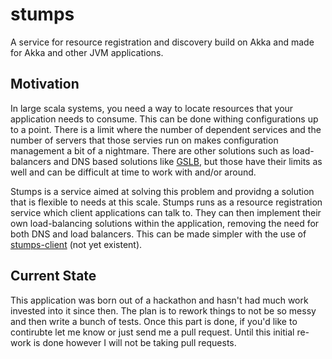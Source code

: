 stumps
======

A service for resource registration and discovery build on Akka and made for Akka
and other JVM applications.


Motivation
----------

In large scala systems, you need a way to locate resources that your application needs
to consume. This can be done withing configurations up to a point. There is a limit where
the number of dependent services and the number of servers that those servies run on
makes configuration management a bit of a nightmare. There are other solutions such as
load-balancers and DNS based solutions like [GSLB][2], but those have their limits as well
and can be difficult at time to work with and/or around. 

Stumps is a service aimed at solving this problem and providng a solution that is flexible
to needs at this scale. Stumps runs as a resource registration service which client
applications can talk to. They can then implement their own load-balancing solutions within
the application, removing the need for both DNS and load balancers. This can be made
simpler with the use of [stumps-client][1] (not yet existent).


Current State
-------------

This application was born out of a hackathon and hasn't had much work invested into
it since then. The plan is to rework things to not be so messy and then write a
bunch of tests. Once this part is done, if you'd like to contirubte let me know
or just send me a pull request. Until this initial re-work is done however I will
not be taking pull requests.






  [1]: https://github.com/distributed-stumps/stumps-client
  [2]: http://www.eukhost.com/kb/global-server-load-balancing/
